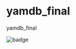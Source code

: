 # yamdb_final
yamdb_final

![badge](https://github.com/Alex386386/yamdb_final/actions/workflows/yamdb_workflow.yml/badge.svg?branch=master&event=push)